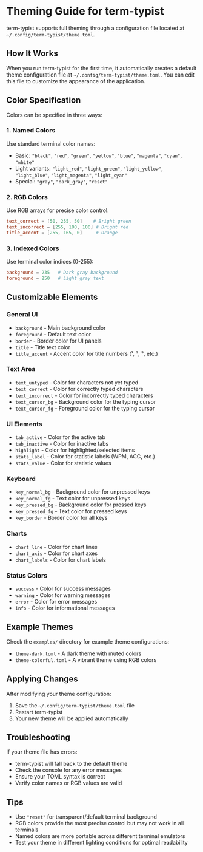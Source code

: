 # Theming Guide for term-typist

term-typist supports full theming through a configuration file located at `~/.config/term-typist/theme.toml`.

## How It Works

When you run term-typist for the first time, it automatically creates a default theme configuration file at `~/.config/term-typist/theme.toml`. You can edit this file to customize the appearance of the application.

## Color Specification

Colors can be specified in three ways:

### 1. Named Colors
Use standard terminal color names:
- Basic: `"black"`, `"red"`, `"green"`, `"yellow"`, `"blue"`, `"magenta"`, `"cyan"`, `"white"`
- Light variants: `"light_red"`, `"light_green"`, `"light_yellow"`, `"light_blue"`, `"light_magenta"`, `"light_cyan"`
- Special: `"gray"`, `"dark_gray"`, `"reset"`

### 2. RGB Colors
Use RGB arrays for precise color control:
```toml
text_correct = [50, 255, 50]    # Bright green
text_incorrect = [255, 100, 100] # Bright red
title_accent = [255, 165, 0]     # Orange
```

### 3. Indexed Colors
Use terminal color indices (0-255):
```toml
background = 235   # Dark gray background
foreground = 250   # Light gray text
```

## Customizable Elements

### General UI
- `background` - Main background color
- `foreground` - Default text color
- `border` - Border color for UI panels
- `title` - Title text color
- `title_accent` - Accent color for title numbers (¹, ², ³, etc.)

### Text Area
- `text_untyped` - Color for characters not yet typed
- `text_correct` - Color for correctly typed characters
- `text_incorrect` - Color for incorrectly typed characters
- `text_cursor_bg` - Background color for the typing cursor
- `text_cursor_fg` - Foreground color for the typing cursor

### UI Elements
- `tab_active` - Color for the active tab
- `tab_inactive` - Color for inactive tabs
- `highlight` - Color for highlighted/selected items
- `stats_label` - Color for statistic labels (WPM, ACC, etc.)
- `stats_value` - Color for statistic values

### Keyboard
- `key_normal_bg` - Background color for unpressed keys
- `key_normal_fg` - Text color for unpressed keys
- `key_pressed_bg` - Background color for pressed keys
- `key_pressed_fg` - Text color for pressed keys
- `key_border` - Border color for all keys

### Charts
- `chart_line` - Color for chart lines
- `chart_axis` - Color for chart axes
- `chart_labels` - Color for chart labels

### Status Colors
- `success` - Color for success messages
- `warning` - Color for warning messages
- `error` - Color for error messages
- `info` - Color for informational messages

## Example Themes

Check the `examples/` directory for example theme configurations:
- `theme-dark.toml` - A dark theme with muted colors
- `theme-colorful.toml` - A vibrant theme using RGB colors

## Applying Changes

After modifying your theme configuration:
1. Save the `~/.config/term-typist/theme.toml` file
2. Restart term-typist
3. Your new theme will be applied automatically

## Troubleshooting

If your theme file has errors:
- term-typist will fall back to the default theme
- Check the console for any error messages
- Ensure your TOML syntax is correct
- Verify color names or RGB values are valid

## Tips

- Use `"reset"` for transparent/default terminal background
- RGB colors provide the most precise control but may not work in all terminals
- Named colors are more portable across different terminal emulators
- Test your theme in different lighting conditions for optimal readability